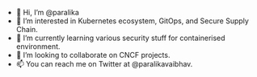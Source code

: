 - 👋 Hi, I’m @paralika
- 👀 I’m interested in Kubernetes ecosystem, GitOps, and Secure Supply Chain. 
- 🌱 I’m currently learning various security stuff for containerised environment.
- 💞️ I’m looking to collaborate on CNCF projects.
- 📫 You can reach me on Twitter at @paralikavaibhav.

<!---
paralika/paralika is a ✨ special ✨ repository because its `README.md` (this file) appears on your GitHub profile.
You can click the Preview link to take a look at your changes.
--->
